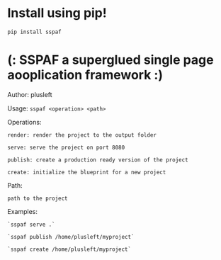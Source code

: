 # Install using pip!

`pip install sspaf`

# (: SSPAF a superglued single page aooplication framework :)


Author: plusleft


Usage: `sspaf <operation> <path>`


Operations:

    render: render the project to the output folder

    serve: serve the project on port 8080

    publish: create a production ready version of the project

    create: initialize the blueprint for a new project


Path:

    path to the project


Examples:

    `sspaf serve .`

    `sspaf publish /home/plusleft/myproject`

    `sspaf create /home/plusleft/myproject`